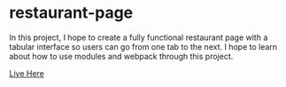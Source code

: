 # restaurant-page

In this project, I hope to create a fully functional restaurant page with a tabular interface so users can go from one tab to the next. I hope to learn about how to use modules and webpack through this project. 

[Live Here]()